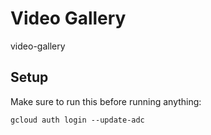 # Video Gallery

video-gallery

## Setup

Make sure to run this before running anything:

```
gcloud auth login --update-adc
```
